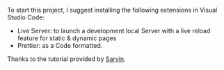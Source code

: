 To start this project, I suggest installing the following extensions in Visual Studio Code:
  *  Live Server: to launch a development local Server with a live reload feature for static & dynamic pages
  *  Prettier: as a Code formatted.

Thanks to the tutorial provided by [Sarvin](https://www.youtube.com/watch?v=QPFRvclGTmw).

